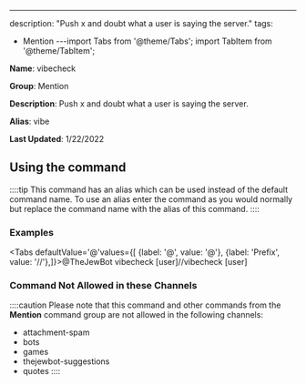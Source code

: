 ---
description: "Push x and doubt what a user is saying the server."
tags:
  - Mention
---import Tabs from '@theme/Tabs';
import TabItem from '@theme/TabItem';

**Name**: vibecheck

**Group**: Mention

**Description**: Push x and doubt what a user is saying the server.

**Alias**: vibe

**Last Updated**: 1/22/2022

## Using the command

::::tip
This command has an alias which can be used instead of the default command name. To use an alias enter the command as you would normally but replace the command name with the alias of this command.
::::

### Examples
<Tabs defaultValue='@'values={[ {label: '@', value: '@'}, {label: 'Prefix', value: '//'},]}><TabItem value='@'>@TheJewBot vibecheck [user]</TabItem><TabItem value='//'>//vibecheck [user]</TabItem></Tabs>

### Command Not Allowed in these Channels
::::caution Please note that this command and other commands from the **Mention** command group are not allowed in the following channels:
- attachment-spam
- bots
- games
- thejewbot-suggestions
- quotes
::::